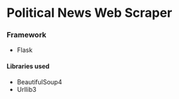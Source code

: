 # Political News Web Scraper

### Framework
+ Flask

#### Libraries used
+ BeautifulSoup4 
+ Urllib3